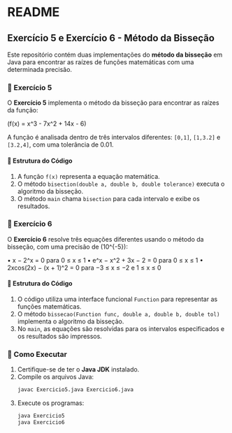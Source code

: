 # README

## Exercício 5 e Exercício 6 - Método da Bisseção

Este repositório contém duas implementações do **método da bisseção** em Java para encontrar as raízes de funções matemáticas com uma determinada precisão.

### 📌 Exercício 5

O **Exercício 5** implementa o método da bisseção para encontrar as raízes da função:

\(f(x) = x^3 - 7x^2 + 14x - 6\)

A função é analisada dentro de três intervalos diferentes: `[0,1]`, `[1,3.2]` e `[3.2,4]`, com uma tolerância de 0.01.

#### 🔧 Estrutura do Código

1. A função `f(x)` representa a equação matemática.
2. O método `bisection(double a, double b, double tolerance)` executa o algoritmo da bisseção.
3. O método `main` chama `bisection` para cada intervalo e exibe os resultados.

### 📌 Exercício 6

O **Exercício 6** resolve três equações diferentes usando o método da bisseção, com uma precisão de \(10^{-5}\):

• x − 2^x = 0 para 0 ≤ x ≤ 1
• e^x − x^2 + 3x − 2 = 0 para 0 ≤ x ≤ 1
• 2xcos(2x) − (x + 1)^2 = 0 para −3 ≤ x ≤ −2 e 1 ≤ x ≤ 0

#### 🔧 Estrutura do Código

1. O código utiliza uma interface funcional `Function` para representar as funções matemáticas.
2. O método `bissecao(Function func, double a, double b, double tol)` implementa o algoritmo da bisseção.
3. No `main`, as equações são resolvidas para os intervalos especificados e os resultados são impressos.

### 🚀 Como Executar

1. Certifique-se de ter o **Java JDK** instalado.
2. Compile os arquivos Java:
   ```sh
   javac Exercicio5.java Exercicio6.java
   ```
3. Execute os programas:
   ```sh
   java Exercicio5
   java Exercicio6
   ```

